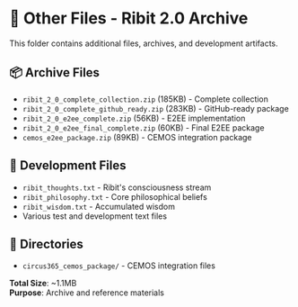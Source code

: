 # 📁 Other Files - Ribit 2.0 Archive

This folder contains additional files, archives, and development artifacts.

## 📦 **Archive Files**
- `ribit_2_0_complete_collection.zip` (185KB) - Complete collection
- `ribit_2_0_complete_github_ready.zip` (283KB) - GitHub-ready package  
- `ribit_2_0_e2ee_complete.zip` (56KB) - E2EE implementation
- `ribit_2_0_e2ee_final_complete.zip` (60KB) - Final E2EE package
- `cemos_e2ee_package.zip` (89KB) - CEMOS integration package

## 📝 **Development Files**
- `ribit_thoughts.txt` - Ribit's consciousness stream
- `ribit_philosophy.txt` - Core philosophical beliefs
- `ribit_wisdom.txt` - Accumulated wisdom
- Various test and development text files

## 📁 **Directories**
- `circus365_cemos_package/` - CEMOS integration files

**Total Size**: ~1.1MB  
**Purpose**: Archive and reference materials
